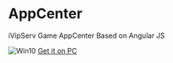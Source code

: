 # AppCenter
iVipServ Game AppCenter  Based on Angular JS

![Win10](https://upload.ivipserv.xyz/server/php/files/appcenter.png "Win10")
<a href="/">Get it on PC</a>
